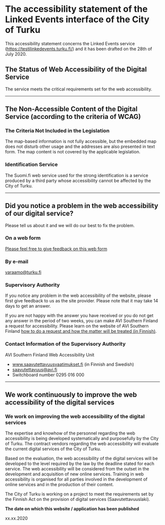 
# The accessibility statement of the Linked Events interface of the City of Turku

This accessibility statement concerns the Linked Events service (https://testilinkedevents.turku.fi/) and it has been drafted on the 28th of July 2020.

## The Status of Web Accessibility of the Digital Service
The service meets the critical requirements set for the web accessibility.

-----

## The Non-Accessible Content of the Digital Service (according to the criteria of WCAG)

### The Criteria Not Included in the Legislation
The map-based information is not fully accessible, but the embedded map does not disturb other usage and the addresses are also presented in text form. The map content is not covered by the applicable legislation.

### Identification Service
The Suomi.fi web service used for the strong identification is a service produced by a third party whose accessibility cannot be affected by the City of Turku.

-----

## Did you notice a problem in the web accessibility of our digital service?
Please tell us about it and we will do our best to fix the problem.

### On a web form
<a href="https://opaskartta.turku.fi/eFeedback/en/Feedback/30-S%C3%A4hk%C3%B6iset%20asiointipalvelut" target="_blank">Please feel free to give feedback on this web form</a>

### By e-mail
varaamo@turku.fi

### Supervisory Authority
If you notice any problem in the web accessibility of the website, please first give feedback to us as the site provider. Please note that it may take 14 days to get an answer.

If you are not happy with the answer you have received or you do not get any answer in the period of two weeks, you can make AVI Southern Finland a request for accessibility. Please learn on the website of AVI Southern Finland <a href="https://www.saavutettavuusvaatimukset.fi/oikeutesi/" target="_blank">how to do a request and how the matter will be treated (in Finnish)</a>.

### Contact Information of the Supervisory Authority
AVI Southern Finland
Web Accessibility Unit
- www.saavutettavuusvaatimukset.fi (in Finnish and Swedish)
- saavutettavuus@avi.fi
- Switchboard number 0295 016 000

-----

## We work continuously to improve the web accessibility of the digital services
### We work on improving the web accessibility of the digital services
The expertise and knowhow of the personnel regarding the web accessibility is being developed systematically and purposefully by the City of Turku. The contract vendors regarding the web accessibility will evaluate the current digital services of the City of Turku. 

Based on the evaluation, the web accessibility of the digital services will be developed to the level required by the law by the deadline stated for each service. The web accessibility will be considered from the outset in the development and acquisition of new online services. Training in web accessibility is organised for all parties involved in the development of online services and in the production of their content.

The City of Turku is working on a project to meet the requirements set by the Finnish Act on the provision of digital services (Saavutettavuuslaki).

**The date on which this website / application has been published**

xx.xx.2020

<br>
